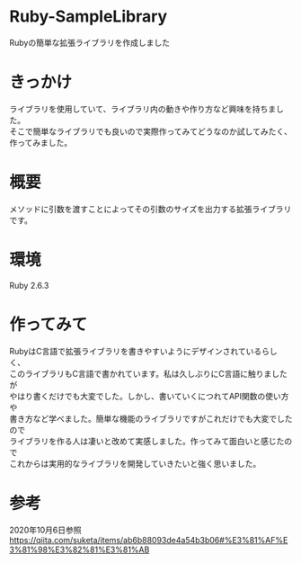 # Ruby-SampleLibrary
Rubyの簡単な拡張ライブラリを作成しました

# きっかけ
ライブラリを使用していて、ライブラリ内の動きや作り方など興味を持ちました。  
そこで簡単なライブラリでも良いので実際作ってみてどうなのか試してみたく、作ってみました。

# 概要
メソッドに引数を渡すことによってその引数のサイズを出力する拡張ライブラリです。

# 環境
Ruby 2.6.3

# 作ってみて
RubyはC言語で拡張ライブラリを書きやすいようにデザインされているらしく、  
このライブラリもC言語で書かれています。私は久しぶりにC言語に触りましたが  
やはり書くだけでも大変でした。しかし、書いていくにつれてAPI関数の使い方や  
書き方など学べました。簡単な機能のライブラリですがこれだけでも大変でしたので  
ライブラリを作る人は凄いと改めて実感しました。作ってみて面白いと感じたので  
これからは実用的なライブラリを開発していきたいと強く思いました。

# 参考
2020年10月6日参照  
https://qiita.com/suketa/items/ab6b88093de4a54b3b06#%E3%81%AF%E3%81%98%E3%82%81%E3%81%AB

